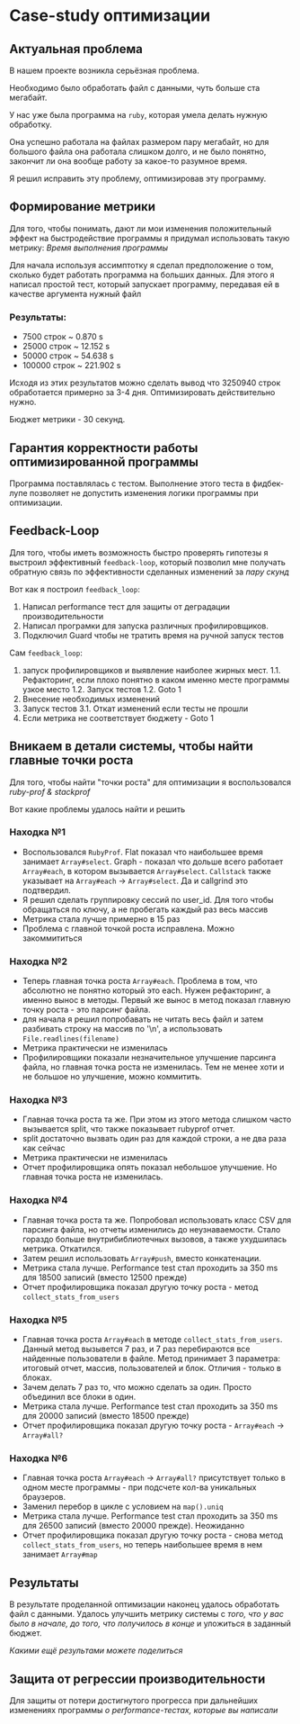 # Case-study оптимизации

## Актуальная проблема
В нашем проекте возникла серьёзная проблема.

Необходимо было обработать файл с данными, чуть больше ста мегабайт.

У нас уже была программа на `ruby`, которая умела делать нужную обработку.

Она успешно работала на файлах размером пару мегабайт, но для большого файла она работала слишком долго, и не было понятно, закончит ли она вообще работу за какое-то разумное время.

Я решил исправить эту проблему, оптимизировав эту программу.

## Формирование метрики
Для того, чтобы понимать, дают ли мои изменения положительный эффект на быстродействие программы я придумал использовать такую метрику: *Время выполнения программы*

Для начала используя ассимптотку я сделал предположение о том, сколько будет работать программа на больших данных.
Для этого я написал простой тест, который запускает программу, передавая ей в качестве аргумента нужный файл

### Результаты:
* 7500 строк ~ 0.870 s
* 25000 строк ~ 12.152 s
* 50000 строк ~ 54.638 s
* 100000 строк ~ 221.902 s

Исходя из этих результатов можно сделать вывод что 3250940 строк обработается примерно за 3-4 дня. Оптимизировать действительно нужно.

Бюджет метрики - 30 секунд.

## Гарантия корректности работы оптимизированной программы
Программа поставлялась с тестом. Выполнение этого теста в фидбек-лупе позволяет не допустить изменения логики программы при оптимизации.

## Feedback-Loop
Для того, чтобы иметь возможность быстро проверять гипотезы я выстроил эффективный `feedback-loop`, который позволил мне получать обратную связь по эффективности сделанных изменений за *пару скунд*

Вот как я построил `feedback_loop`:
1. Написал performance тест для защиты от деградации производительности
2. Написал програмки для запуска различных профилировщиков.
3. Подключил Guard чтобы не тратить время на ручной запуск тестов

Сам `feedback_loop`:
1. запуск профилировщиков и выявление наиболее жирных мест.
1.1. Рефакторинг, если плохо понятно в каком именно месте программы узкое место
1.2. Запуск тестов
1.2. Goto 1
2. Внесение необходимых изменений
3. Запуск тестов
3.1. Откат изменений если тесты не прошли
4. Если метрика не соответствует бюджету - Goto 1

## Вникаем в детали системы, чтобы найти главные точки роста
Для того, чтобы найти "точки роста" для оптимизации я воспользовался *ruby-prof & stackprof*

Вот какие проблемы удалось найти и решить

### Находка №1
- Воспользовался `RubyProf`. Flat показал что наибольшее время занимает `Array#select`. Graph - показал что дольше всего работает `Array#each`, в котором вызывается `Array#select`. `Callstack` также указывает на `Array#each` -> `Array#select`. Да и callgrind это подтвердил.
- Я решил сделать группировку сессий по user_id. Для того чтобы обращаться по ключу, а не пробегать каждый раз весь массив
- Метрика стала лучше примерно в 15 раз
- Проблема с главной точкой роста исправлена. Можно закоммититься

### Находка №2
- Теперь главная точка роста `Array#each`. Проблема в том, что абсолютно не понятно который это each. Нужен рефакторинг, а именно вынос в методы. Первый же вынос в метод показал главную точку роста - это парсинг файла.
- для начала я решил попробавать не читать весь файл и затем разбивать строку на массив по '\n', а использовать `File.readlines(filename)`
- Метрика практически не изменилась
- Профилировщики показали незначительное улучшение парсинга файла, но главная точка роста не изменилась. Тем не менее хоти и не большое но улучшение, можно коммитить.

### Находка №3
- Главная точка роста та же. При этом из этого метода слишком часто вызывается split, что также показывает rubyprof отчет.
- split достаточно вызвать один раз для каждой строки, а не два раза как сейчас
- Метрика практически не изменилась
- Отчет профилировщика опять показал небольшое улучшение. Но главная точка роста не изменилась.

### Находка №4
- Главная точка роста та же. Попробовал использовать класс CSV для парсинга файла, но отчеты изменились до неузнаваемости. Стало гораздо больше внутрибиблиотечных вызовов, а также ухудшилась метрика. Откатился.
- Затем решил использовать `Array#push`, вместо конкатенации.
- Метрика стала лучше. Performance test стал проходить за 350 ms для 18500 записий (вместо 12500 прежде)
- Отчет профилировщика показал другую точку роста - метод `collect_stats_from_users`

### Находка №5
- Главная точка роста `Array#each` в методе `collect_stats_from_users`. Данный метод вызывется 7 раз, и 7 раз перебираются все найденные пользователи в файле. Метод принимает 3 параметра: итоговый отчет, массив, пользователей и блок. Отличия - только в блоках.
- Зачем делать 7 раз то, что можно сделать за один. Просто объединил все блоки в один.
- Метрика стала лучше. Performance test стал проходить за 350 ms для 20000 записий (вместо 18500 прежде)
- Отчет профилировщика показал другую точку роста - `Array#each` -> `Array#all?`

### Находка №6
- Главная точка роста `Array#each` -> `Array#all?` присутствует только в одном месте программы - при подсчете кол-ва уникальных браузеров.
- Заменил перебор в цикле с условием на `map().uniq`
- Метрика стала лучше. Performance test стал проходить за 350 ms для 26500 записий (вместо 20000 прежде). Неожиданно
- Отчет профилировщика показал другую точку роста - снова метод `collect_stats_from_users`, но теперь наибольшее время в нем занимает `Array#map`

## Результаты
В результате проделанной оптимизации наконец удалось обработать файл с данными.
Удалось улучшить метрику системы с *того, что у вас было в начале, до того, что получилось в конце* и уложиться в заданный бюджет.

*Какими ещё результами можете поделиться*

## Защита от регрессии производительности
Для защиты от потери достигнутого прогресса при дальнейших изменениях программы *о performance-тестах, которые вы написали*
